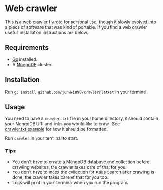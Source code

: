 # Web crawler
This is a web crawler I wrote for personal use, though it slowly evolved into a piece of software that was kind of portable. If you find a web crawler useful, installation instructions are below.

## Requirements
- [Go](https://go.dev/doc/install) installed.
- A [MongoDB](https://www.mongodb.com/docs/atlas/getting-started/) cluster.

## Installation
Run `go install github.com/junwei890/crawler@latest` in your terminal.

## Usage
You need to have a `crawler.txt` file in your home directory, it should contain your MongoDB URI and links you would like to crawl. See [crawler.txt.example](https://github.com/junwei890/crawler/blob/main/crawler.txt.example) for how it should be formatted.

Run `crawler` in your terminal to start.

### Tips
- You don't have to create a MongoDB database and collection before crawling websites, the crawler takes care of that for you.
- You don't have to index the collection for [Atlas Search](https://www.mongodb.com/docs/atlas/atlas-search/) after crawling is done, the crawler takes care of that for you too.
- Logs will print in your terminal when you run the program.
